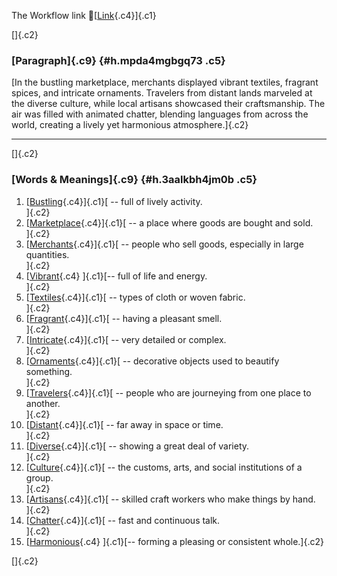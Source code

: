 The Workflow link
👏[[Link](https://www.google.com/url?q=http://www.google.com&sa=D&source=editors&ust=1759016415145232&usg=AOvVaw1YaPdFQ8c2tLzgUQsgywtt){.c4}]{.c1}

[]{.c2}

### [Paragraph]{.c9} {#h.mpda4mgbgq73 .c5}

[In the bustling marketplace, merchants displayed vibrant textiles,
fragrant spices, and intricate ornaments. Travelers from distant lands
marveled at the diverse culture, while local artisans showcased their
craftsmanship. The air was filled with animated chatter, blending
languages from across the world, creating a lively yet harmonious
atmosphere.]{.c2}

------------------------------------------------------------------------

[]{.c2}

### [Words & Meanings]{.c9} {#h.3aalkbh4jm0b .c5}

1.  [[Bustling](https://www.google.com/url?q=http://www.google.com&sa=D&source=editors&ust=1759016415146220&usg=AOvVaw2vVnPsEeCalFafjxm6oRXq){.c4}]{.c1}[ --
    full of lively activity.\
    ]{.c2}
2.  [[Marketplace](https://www.google.com/url?q=http://www.google.com&sa=D&source=editors&ust=1759016415146399&usg=AOvVaw3MqZeDm9Ug76C8RbyLvVwm){.c4}]{.c1}[ --
    a place where goods are bought and sold.\
    ]{.c2}
3.  [[Merchants](https://www.google.com/url?q=http://www.google.com&sa=D&source=editors&ust=1759016415146558&usg=AOvVaw0vPZ5dZcEafSJtLx56HG1G){.c4}]{.c1}[ --
    people who sell goods, especially in large quantities.\
    ]{.c2}
4.  [[Vibrant](https://www.google.com/url?q=http://www.google.com&sa=D&source=editors&ust=1759016415146723&usg=AOvVaw1cMRKjuhK8f9mzftfEcEwF){.c4}
    ]{.c1}[-- full of life and energy.\
    ]{.c2}
5.  [[Textiles](https://www.google.com/url?q=http://www.google.com&sa=D&source=editors&ust=1759016415146898&usg=AOvVaw1ONPs_UCTYpOYKMGcQl6Is){.c4}]{.c1}[ --
    types of cloth or woven fabric.\
    ]{.c2}
6.  [[Fragrant](https://www.google.com/url?q=http://www.google.com&sa=D&source=editors&ust=1759016415147091&usg=AOvVaw0A8HLuS9CxyJOpEh6hS7sI){.c4}]{.c1}[ --
    having a pleasant smell.\
    ]{.c2}
7.  [[Intricate](https://www.google.com/url?q=http://www.google.com&sa=D&source=editors&ust=1759016415147253&usg=AOvVaw1yuY3p9hQJsU7FdtKPl3qW){.c4}]{.c1}[ --
    very detailed or complex.\
    ]{.c2}
8.  [[Ornaments](https://www.google.com/url?q=http://www.google.com&sa=D&source=editors&ust=1759016415147455&usg=AOvVaw0fI7i0VDmoWPM4u6uMwDkW){.c4}]{.c1}[ --
    decorative objects used to beautify something.\
    ]{.c2}
9.  [[Travelers](https://www.google.com/url?q=http://www.google.com&sa=D&source=editors&ust=1759016415147625&usg=AOvVaw1sijY3zXVkp-zetP1SLShC){.c4}]{.c1}[ --
    people who are journeying from one place to another.\
    ]{.c2}
10. [[Distant](https://www.google.com/url?q=http://www.google.com&sa=D&source=editors&ust=1759016415147776&usg=AOvVaw0IHk78g8zN-gSVkqOVUzKI){.c4}]{.c1}[ --
    far away in space or time.\
    ]{.c2}
11. [[Diverse](https://www.google.com/url?q=http://www.google.com&sa=D&source=editors&ust=1759016415147917&usg=AOvVaw3XzSgE0wmPeditST1TkSza){.c4}]{.c1}[ --
    showing a great deal of variety.\
    ]{.c2}
12. [[Culture](https://www.google.com/url?q=http://www.google.com&sa=D&source=editors&ust=1759016415148063&usg=AOvVaw127EBKdLXvBPbKjppWjPXO){.c4}]{.c1}[ --
    the customs, arts, and social institutions of a group.\
    ]{.c2}
13. [[Artisans](https://www.google.com/url?q=http://www.google.com&sa=D&source=editors&ust=1759016415148216&usg=AOvVaw3F2rEklo0kIBTh3mjdaSbg){.c4}]{.c1}[ --
    skilled craft workers who make things by hand.\
    ]{.c2}
14. [[Chatter](https://www.google.com/url?q=http://www.google.com&sa=D&source=editors&ust=1759016415148365&usg=AOvVaw3t5io4t4BoDbqiKqSmcBM3){.c4}]{.c1}[ --
    fast and continuous talk.\
    ]{.c2}
15. [[Harmonious](https://www.google.com/url?q=http://www.google.com&sa=D&source=editors&ust=1759016415148490&usg=AOvVaw1N4KEuCfMiUpnWH2YG_rEo){.c4}
    ]{.c1}[-- forming a pleasing or consistent whole.]{.c2}

[]{.c2}
